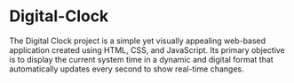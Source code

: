 # Digital-Clock
The Digital Clock project is a simple yet visually appealing web-based application created using HTML, CSS, and JavaScript. Its primary objective is to display the current system time in a dynamic and digital format that automatically updates every second to show real-time changes. 
